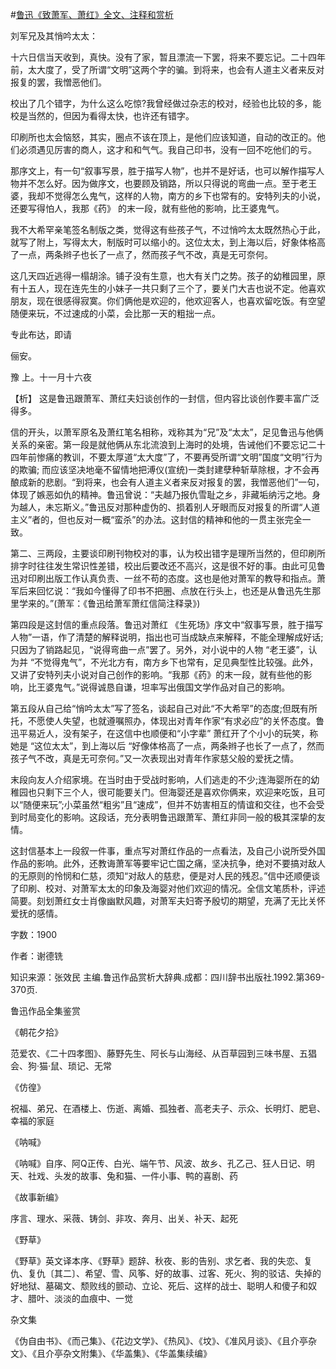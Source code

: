 #[鲁迅《致萧军、萧红》全文、注释和赏析](https://www.vrrw.net/wx/9495.html)

刘军兄及其悄吟太太：

十六日信当天收到，真快。没有了家，暂且漂流一下罢，将来不要忘记。二十四年前，太大度了，受了所谓“文明”这两个字的骗。到将来，也会有人道主义者来反对报复的罢，我憎恶他们。

校出了几个错字，为什么这么吃惊?我曾经做过杂志的校对，经验也比较的多，能校是当然的，但因为看得太快，也许还有错字。

印刷所也太会恼怒，其实，圈点不该在顶上，是他们应该知道，自动的改正的。他们必须遇见厉害的商人，这才和和气气。我自己印书，没有一回不吃他们的亏。

那序文上，有一句“叙事写景，胜于描写人物”，也并不是好话，也可以解作描写人物并不怎么好。因为做序文，也要顾及销路，所以只得说的弯曲一点。至于老王婆，我却不觉得怎么鬼气，这样的人物，南方的乡下也常有的。安特列夫的小说，还要写得怕人，我那《药》 的末一段，就有些他的影响，比王婆鬼气。

我不大希罕亲笔签名制版之类，觉得这有些孩子气，不过悄吟太太既然热心于此，就写了附上，写得太大，制版时可以缩小的。这位太太，到上海以后，好象体格高了一点，两条辫子也长了一点了，然而孩子气不改，真是无可奈何。

这几天四近逃得一榻胡涂。铺子没有生意，也大有关门之势。孩子的幼稚园里，原有十五人，现在连先生的小妹子一共只剩了三个了，要关门大吉也说不定。他喜欢朋友，现在很感得寂寞。你们俩他是欢迎的，他欢迎客人，也喜欢留吃饭。有空望随便来玩，不过速成的小菜，会比那一天的粗拙一点。

专此布达，即请

俪安。

豫 上。十一月十六夜



【析】 这是鲁迅跟萧军、萧红夫妇谈创作的一封信，但内容比谈创作要丰富广泛得多。

信的开头，以萧军原名及萧红笔名相称，戏称其为“兄”及“太太”，足见鲁迅与他俩关系的亲密。第一段是就他俩从东北流浪到上海时的处境，告诫他们不要忘记二十四年前惨痛的教训，不要太厚道“太大度”了，不要再受所谓“文明”国度“文明”行为的欺骗; 而应该坚决地毫不留情地把溥仪(宣统)一类封建孽种斩草除根，才不会再酿成新的悲剧。“到将来，也会有人道主义者来反对报复的罢，我憎恶他们”一句，体现了嫉恶如仇的精神。鲁迅曾说：“夫越乃报仇雪耻之乡，非藏垢纳污之地。身为越人，未忘斯义。”鲁迅反对那种虚伪的、损着别人牙眼而反对报复的所谓“人道主义”者的，但也反对一概“蛮杀”的办法。这封信的精神和他的一贯主张完全一致。

第二、三两段，主要谈印刷刊物校对的事，认为校出错字是理所当然的，但印刷所排字时往往发生常识性差错，校出后要改还不高兴，这是很不好的事。由此可见鲁迅对印刷出版工作认真负责、一丝不苟的态度。这也是他对萧军的教导和指点。萧军后来回忆说：“我如今懂得了印书不把圈、点放在行头上，也还是从鲁迅先生那里学来的。”(萧军：《鲁迅给萧军萧红信简注释录》)

第四段是这封信的重点段落。鲁迅对萧红 《生死场》序文中“叙事写景，胜于描写人物”一语，作了清楚的解释说明，指出也可当成缺点来解释，不能全理解成好话;只因为了销路起见，“说得弯曲一点”罢了。另外，对小说中的人物 “老王婆”，认为并 “不觉得鬼气”，不光北方有，南方乡下也常有，足见典型性比较强。此外，又讲了安特列夫小说对自己创作的影响。“我那《药》的末一段，就有些他的影响，比王婆鬼气。”说得诚恳自谦，坦率写出俄国文学作品对自己的影响。

第五段从自己给“悄吟太太”写了签名，谈起自己对此“不大希罕”的态度;但既有所托，不愿使人失望，也就遵嘱照办，体现出对青年作家“有求必应”的关怀态度。鲁迅平易近人，没有架子，在这信中也顺便和“小字辈” 萧红开了个小小的玩笑，称她是 “这位太太”，到上海以后 “好像体格高了一点，两条辫子也长了一点了，然而孩子气不改，真是无可奈何。”又一次表现出对青年作家慈父般的爱抚之情。

末段向友人介绍家境。在当时由于受战时影响，人们逃走的不少;连海婴所在的幼稚园也只剩下三个人，很可能要关门。但海婴还是喜欢你俩来，欢迎来吃饭，且可以“随便来玩”;小菜虽然“粗劣”且“速成”，但并不妨害相互的情谊和交往，也不会受到时局变化的影响。这段话，充分表明鲁迅跟萧军、萧红非同一般的极其深挚的友情。

这封信基本上一段叙一件事，重点写对萧红作品的一点看法，及自己小说所受外国作品的影响。此外，还教诲萧军等要牢记亡国之痛，坚决抗争，绝对不要搞对敌人的无原则的怜悯和仁慈，须知“对敌人的慈悲，便是对人民的残忍。”信中还顺便谈了印刷、校对、对萧军太太的印象及海婴对他们欢迎的情况。全信文笔质朴，评述简要。刻划萧红女士肖像幽默风趣，对萧军夫妇寄予殷切的期望，充满了无比关怀爱抚的感情。

字数：1900

作者：谢德铣

知识来源：张效民 主编.鲁迅作品赏析大辞典.成都：四川辞书出版社.1992.第369-370页.

鲁迅作品全集鉴赏

《朝花夕拾》

范爱农、《二十四孝图》、藤野先生、阿长与山海经、从百草园到三味书屋、五猖会、狗·猫·鼠、琐记、无常

《仿徨》

祝福、弟兄、在酒楼上、伤逝、离婚、孤独者、高老夫子、示众、长明灯、肥皂、幸福的家庭

《呐喊》

《呐喊》自序、阿Q正传、白光、端午节、风波、故乡、孔乙己、狂人日记、明天、社戏、头发的故事、兔和猫、一件小事、鸭的喜剧、药

《故事新编》

序言、理水、采薇、铸剑、非攻、奔月、出关、补天、起死

《野草》

《野草》英文译本序、《野草》题辞、秋夜、影的告别、求乞者、我的失恋、复仇、复仇〔其二〕、希望、雪、风筝、好的故事、过客、死火、狗的驳诘、失掉的好地狱、墓碣文、颓败线的颤动、立论、死后、这样的战士、聪明人和傻子和奴才、腊叶、淡淡的血痕中、一觉

杂文集

《伪自由书》、《而己集》、《花边文学》、《热风》、《坟》、《准风月谈》、《且介亭杂文》、《且介亭杂文附集》、《华盖集》、《华盖集续编》

